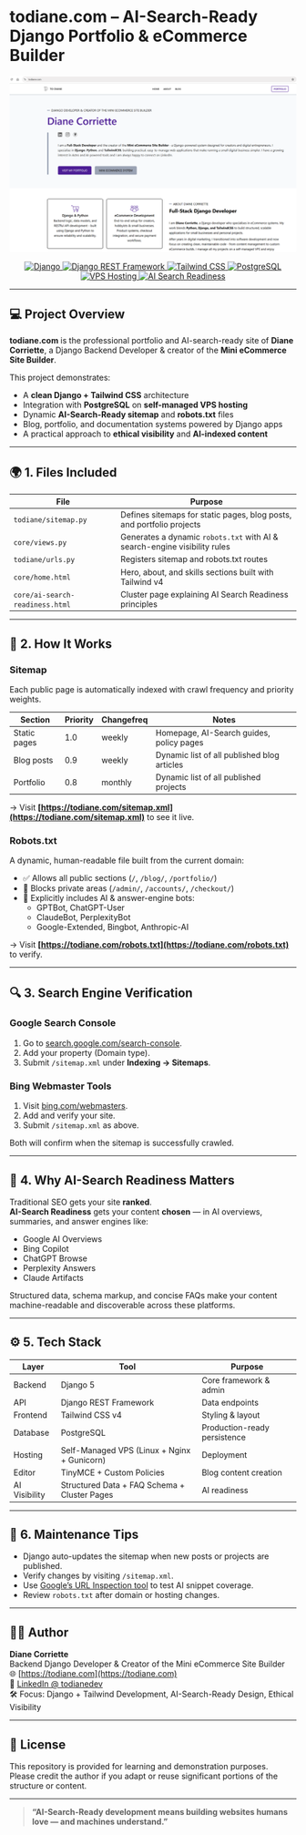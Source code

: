 # todiane.com – AI-Search-Ready Django Portfolio & eCommerce Builder

![todiane.com header](https://github.com/djangify/todiane/blob/4616c26c7d9867b0ee031f251d1548edead7bfc2/todiane-header.png)

<p align="center">
  <a href="https://www.djangoproject.com/">
    <img src="https://img.shields.io/badge/Django-092E20?style=for-the-badge&logo=django&logoColor=white" alt="Django">
  </a>
  <a href="https://www.django-rest-framework.org/">
    <img src="https://img.shields.io/badge/Django%20REST%20Framework-ff1709?style=for-the-badge&logo=django&logoColor=white" alt="Django REST Framework">
  </a>
  <a href="https://tailwindcss.com/">
    <img src="https://img.shields.io/badge/Tailwind_CSS-06B6D4?style=for-the-badge&logo=tailwind-css&logoColor=white" alt="Tailwind CSS">
  </a>
  <a href="https://www.postgresql.org/">
    <img src="https://img.shields.io/badge/PostgreSQL-336791?style=for-the-badge&logo=postgresql&logoColor=white" alt="PostgreSQL">
  </a>
  <a href="https://www.hardenize.com/">
    <img src="https://img.shields.io/badge/VPS%20Hosting-Self%20Managed-blue?style=for-the-badge&logo=linux&logoColor=white" alt="VPS Hosting">
  </a>
  <a href="https://www.perplexity.ai/">
    <img src="https://img.shields.io/badge/AI%20Search%20Readiness-Enabled-success?style=for-the-badge&logo=openai&logoColor=white" alt="AI Search Readiness">
  </a>
</p>

---

## 💻 Project Overview

**todiane.com** is the professional portfolio and AI-search-ready site of **Diane Corriette**, a Django Backend Developer & creator of the **Mini eCommerce Site Builder**.

This project demonstrates:
- A **clean Django + Tailwind CSS** architecture  
- Integration with **PostgreSQL** on **self-managed VPS hosting**
- Dynamic **AI-Search-Ready sitemap** and **robots.txt** files  
- Blog, portfolio, and documentation systems powered by Django apps  
- A practical approach to **ethical visibility** and **AI-indexed content**

---

## 🌍 1. Files Included

| File | Purpose |
|------|----------|
| `todiane/sitemap.py` | Defines sitemaps for static pages, blog posts, and portfolio projects |
| `core/views.py` | Generates a dynamic `robots.txt` with AI & search-engine visibility rules |
| `todiane/urls.py` | Registers sitemap and robots.txt routes |
| `core/home.html` | Hero, about, and skills sections built with Tailwind v4 |
| `core/ai-search-readiness.html` | Cluster page explaining AI Search Readiness principles |

---

## 🧩 2. How It Works

### Sitemap
Each public page is automatically indexed with crawl frequency and priority weights.

| Section | Priority | Changefreq | Notes |
|----------|-----------|-------------|-------|
| Static pages | 1.0 | weekly | Homepage, AI-Search guides, policy pages |
| Blog posts | 0.9 | weekly | Dynamic list of all published blog articles |
| Portfolio | 0.8 | monthly | Dynamic list of all published projects |

→ Visit **[https://todiane.com/sitemap.xml](https://todiane.com/sitemap.xml)** to see it live.

### Robots.txt
A dynamic, human-readable file built from the current domain:

- ✅ Allows all public sections (`/`, `/blog/`, `/portfolio/`)  
- 🚫 Blocks private areas (`/admin/`, `/accounts/`, `/checkout/`)  
- 🤖 Explicitly includes AI & answer-engine bots:
  - GPTBot, ChatGPT-User  
  - ClaudeBot, PerplexityBot  
  - Google-Extended, Bingbot, Anthropic-AI  

→ Visit **[https://todiane.com/robots.txt](https://todiane.com/robots.txt)** to verify.

---

## 🔍 3. Search Engine Verification

### Google Search Console
1. Go to [search.google.com/search-console](https://search.google.com/search-console).  
2. Add your property (Domain type).  
3. Submit `/sitemap.xml` under **Indexing → Sitemaps**.

### Bing Webmaster Tools
1. Visit [bing.com/webmasters](https://www.bing.com/webmasters/).  
2. Add and verify your site.  
3. Submit `/sitemap.xml` as above.

Both will confirm when the sitemap is successfully crawled.

---

## 🧠 4. Why AI-Search Readiness Matters

Traditional SEO gets your site **ranked**.  
**AI-Search Readiness** gets your content **chosen** — in AI overviews, summaries, and answer engines like:

- Google AI Overviews  
- Bing Copilot  
- ChatGPT Browse  
- Perplexity Answers  
- Claude Artifacts  

Structured data, schema markup, and concise FAQs make your content machine-readable and discoverable across these platforms.

---

## ⚙️ 5. Tech Stack

| Layer | Tool | Purpose |
|--------|------|----------|
| Backend | Django 5 | Core framework & admin |
| API | Django REST Framework | Data endpoints |
| Frontend | Tailwind CSS v4 | Styling & layout |
| Database | PostgreSQL | Production-ready persistence |
| Hosting | Self-Managed VPS (Linux + Nginx + Gunicorn) | Deployment |
| Editor | TinyMCE + Custom Policies | Blog content creation |
| AI Visibility | Structured Data + FAQ Schema + Cluster Pages | AI readiness |

---

## 🧰 6. Maintenance Tips

- Django auto-updates the sitemap when new posts or projects are published.  
- Verify changes by visiting `/sitemap.xml`.  
- Use [Google’s URL Inspection tool](https://search.google.com/search-console) to test AI snippet coverage.  
- Review `robots.txt` after domain or hosting changes.  

---

## 👩‍💻 Author

**Diane Corriette**  
Backend Django Developer & Creator of the Mini eCommerce Site Builder  
🌐 [https://todiane.com](https://todiane.com)  
💼 [LinkedIn @ todianedev](https://www.linkedin.com/in/todianedev)  
🛠️ Focus: Django + Tailwind Development, AI-Search-Ready Design, Ethical Visibility  

---

## 📄 License

This repository is provided for learning and demonstration purposes.  
Please credit the author if you adapt or reuse significant portions of the structure or content.

---

> **“AI-Search-Ready development means building websites humans love — and machines understand.”**

